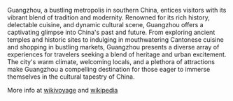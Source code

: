 Guangzhou, a bustling metropolis in southern China, entices visitors with its vibrant blend of tradition and modernity. Renowned for its rich history, delectable cuisine, and dynamic cultural scene, Guangzhou offers a captivating glimpse into China's past and future. From exploring ancient temples and historic sites to indulging in mouthwatering Cantonese cuisine and shopping in bustling markets, Guangzhou presents a diverse array of experiences for travelers seeking a blend of heritage and urban excitement. The city's warm climate, welcoming locals, and a plethora of attractions make Guangzhou a compelling destination for those eager to immerse themselves in the cultural tapestry of China.

More info at [wikivoyage](https://en.wikivoyage.org/wiki/Guangzhou) and [wikipedia](https://en.wikipedia.org/wiki/Guangzhou)